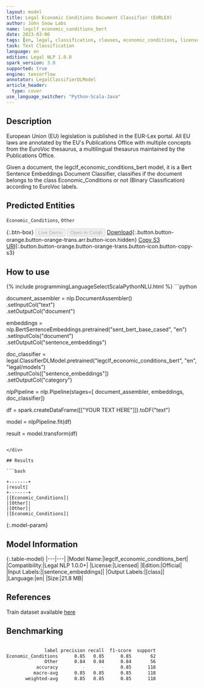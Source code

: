 ```yaml
---
layout: model
title: Legal Economic Conditions Document Classifier (EURLEX)
author: John Snow Labs
name: legclf_economic_conditions_bert
date: 2023-03-06
tags: [en, legal, classification, clauses, economic_conditions, licensed, tensorflow]
task: Text Classification
language: en
edition: Legal NLP 1.0.0
spark_version: 3.0
supported: true
engine: tensorflow
annotator: LegalClassifierDLModel
article_header:
  type: cover
use_language_switcher: "Python-Scala-Java"
---
```


## Description

European Union (EU) legislation is published in the EUR-Lex portal. All EU laws are annotated by the EU's Publications Office with multiple concepts from the EuroVoc thesaurus, a multilingual thesaurus maintained by the Publications Office.

Given a document, the legclf_economic_conditions_bert model, it is a Bert Sentence Embeddings Document Classifier, classifies if the document belongs to the class Economic_Conditions or not (Binary Classification) according to EuroVoc labels.

## Predicted Entities

`Economic_Conditions`, `Other`

{:.btn-box}
<button class="button button-orange" disabled>Live Demo</button>
<button class="button button-orange" disabled>Open in Colab</button>
[Download](https://s3.amazonaws.com/auxdata.johnsnowlabs.com/legal/models/legclf_economic_conditions_bert_en_1.0.0_3.0_1678111905018.zip){:.button.button-orange.button-orange-trans.arr.button-icon.hidden}
[Copy S3 URI](s3://auxdata.johnsnowlabs.com/legal/models/legclf_economic_conditions_bert_en_1.0.0_3.0_1678111905018.zip){:.button.button-orange.button-orange-trans.button-icon.button-copy-s3}

## How to use



<div class="tabs-box" markdown="1">
{% include programmingLanguageSelectScalaPythonNLU.html %}
```python

document_assembler = nlp.DocumentAssembler()\
    .setInputCol("text")\
    .setOutputCol("document")

embeddings = nlp.BertSentenceEmbeddings.pretrained("sent_bert_base_cased", "en")\
    .setInputCols("document")\
    .setOutputCol("sentence_embeddings")

doc_classifier = legal.ClassifierDLModel.pretrained("legclf_economic_conditions_bert", "en", "legal/models")\
    .setInputCols(["sentence_embeddings"])\
    .setOutputCol("category")

nlpPipeline = nlp.Pipeline(stages=[
    document_assembler, 
    embeddings,
    doc_classifier])

df = spark.createDataFrame([["YOUR TEXT HERE"]]).toDF("text")

model = nlpPipeline.fit(df)

result = model.transform(df)

```

</div>

## Results

```bash

+-------+
|result|
+-------+
|[Economic_Conditions]|
|[Other]|
|[Other]|
|[Economic_Conditions]|

```

{:.model-param}
## Model Information

{:.table-model}
|---|---|
|Model Name:|legclf_economic_conditions_bert|
|Compatibility:|Legal NLP 1.0.0+|
|License:|Licensed|
|Edition:|Official|
|Input Labels:|[sentence_embeddings]|
|Output Labels:|[class]|
|Language:|en|
|Size:|21.8 MB|

## References

Train dataset available [here](https://huggingface.co/datasets/lex_glue)

## Benchmarking

```bash

              label precision recall  f1-score  support
Economic_Conditions      0.85   0.85      0.85       62
              Other      0.84   0.84      0.84       56
           accuracy         -      -      0.85      118
          macro-avg      0.85   0.85      0.85      118
       weighted-avg      0.85   0.85      0.85      118
```
